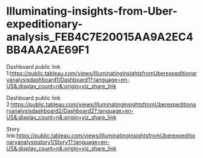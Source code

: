 # Illuminating-insights-from-Uber-expeditionary-analysis_FEB4C7E20015AA9A2EC4BB4AA2AE69F1

Dashboard public link 1:https://public.tableau.com/views/IlluminatinginsightsfromUberexpeditionaryanalysisdashboard1/Dashboard1?:language=en-US&:display_count=n&:origin=viz_share_link

Dashboard public link 2:https://public.tableau.com/views/IlluminatinginsightsfromUberexpeditionaryanalysisdashboard2/Dashboard2?:language=en-US&:display_count=n&:origin=viz_share_link

Story link:https://public.tableau.com/views/IlluminatinginsightsfromUberexpeditionaryanalysisstory1/Story1?:language=en-US&:display_count=n&:origin=viz_share_link
